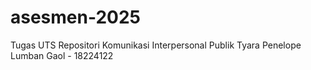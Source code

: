 # asesmen-2025
Tugas UTS Repositori Komunikasi Interpersonal Publik 
Tyara Penelope Lumban Gaol - 18224122 